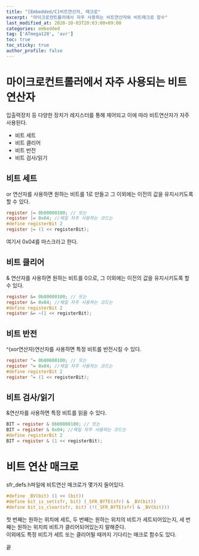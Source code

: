 ```yaml
---
title: "[Embedded/C]비트연산자, 매크로"
excerpt: "마이크로컨트롤러에서 자주 사용하는 비트연산자와 비트매크로 함수"
last_modified_at: 2020-10-03T20:03:00+09:00
categories: embedded
tag: ['ATmega128', 'avr']
toc: true
toc_sticky: true
author_profile: false
---
```

# 마이크로컨트롤러에서 자주 사용되는 비트연산자

입출력장치 등 다양한 장치가 레지스터를 통해 제어되고 이에 따라 비트연산자가 자주 사용된다.

* 비트 세트
* 비트 클리어
* 비트 반전
* 비트 검사/읽기

## 비트 세트

or 연산자를 사용하면 원하는 비트를 1로 만들고 그 이외에는 이전의 값을 유지시키도록 할 수 있다.

```  c
register |= 0b00000100; // 또는
register |= 0x04; //제일 자주 사용하는 코드는
#define registerBit 2
register |= (1 << registerBit);
```

여기서 0x04를 마스크라고 한다.

## 비트 클리어

& 연산자를 사용하면 원하는 비트를 0으로, 그 이외에는 이전의 값을 유지시키도록 할 수 있다.

``` c
register &= 0b00000100; // 또는
register &= 0x04; //제일 자주 사용하는 코드는
#define registerBit 2
register &= ~(1 << registerBit);
```

## 비트 반전

^(xor연산자)연산자를 사용하면 특정 비트를 반전시킬 수 있다.

``` c
register ^= 0b00000100; // 또는
register ^= 0x04; //제일 자주 사용하는 코드는
#define registerBit 2
register ^= (1 << registerBit);
```

## 비트 검사/읽기

&연산자를 사용하면 특정 비트를 읽을 수 있다.

``` c
BIT = register & 0b00000100; // 또는
BIT = register & 0x04; //제일 자주 사용하는 코드는
#define registerBit 2
BIT = register & (1 << registerBit);
```

# 비트 연산 매크로

sfr_defs.h파일에 비트연산 매크로가 몇가지 들어있다.

``` c
#define _BV(bit) (1 << (bit))
#define bit_is_set(sfr, bit) (_SFR_BYTE(sfr) & _BV(bit))
#define bit_is_clear(sfr, bit) (!(_SFR_BYTE(sfr) & _BV(bit)))
```

첫 번째는 원하는 위치에 세트,
두 번째는 원하는 위치의 비트가 세트되어있는지,
세 번째는 원하는 위치릐 비트가 클리어되어있는지 말해준다.  
이외에도 특정 비트가 세트 또는 클리어될 때까지 기다리는 매크로 함수도 있다.

끝